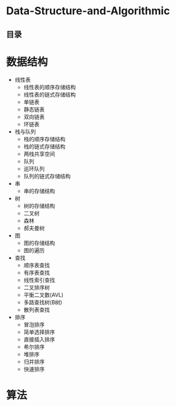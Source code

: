 # Data-Structure-and-Algorithmic

目录
---

#  数据结构
   *  线性表
      *  线性表的顺序存储结构
      *  线性表的链式存储结构
      *  单链表
      *  静态链表
      *  双向链表
      *  环链表
   *  栈与队列
      *  栈的顺序存储结构
      *  栈的链式存储结构
      *  两栈共享空间
      *  队列
      *  巡环队列
      *  队列的链式存储结构
   *  串
      *  串的存储结构
   *  树
      *  树的存储结构
      *  二叉树
      *  森林
      *  郝夫曼树
   *  图
      *  图的存储结构
      *  图的遍历
   *  查找
      *  顺序表查找
      *  有序表查找
      *  线性索引查找
      *  二叉排序树
      *  平衡二叉数(AVL)
      *  多路查找树(B树)
      *  散列表查找
   *  排序
      *  冒泡排序
      *  简单选择排序
      *  直接插入排序
      *  希尔排序
      *  堆排序
      *  归并排序
      *  快速排序
      

#  算法
